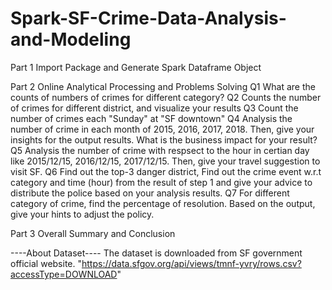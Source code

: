 # Spark-SF-Crime-Data-Analysis-and-Modeling



Part 1 Import Package and Generate Spark Dataframe Object

Part 2 Online Analytical Processing and Problems Solving
  Q1 What are the counts of numbers of crimes for different category?
  Q2 Counts the number of crimes for different district, and visualize your results
  Q3 Count the number of crimes each "Sunday" at "SF downtown"
  Q4 Analysis the number of crime in each month of 2015, 2016, 2017, 2018. Then, give your insights for the output results. What is the business impact for your result?
  Q5 Analysis the number of crime with respsect to the hour in certian day like 2015/12/15, 2016/12/15, 2017/12/15. Then, give your travel suggestion to visit SF.
  Q6 Find out the top-3 danger district, Find out the crime event w.r.t category and time (hour) from the result of step 1 and give your advice to distribute the police based on your analysis results.
  Q7 For different category of crime, find the percentage of resolution. Based on the output, give your hints to adjust the policy.

Part 3 Overall Summary and Conclusion

----About Dataset----
The dataset is downloaded from SF government official website. "https://data.sfgov.org/api/views/tmnf-yvry/rows.csv?accessType=DOWNLOAD"
